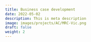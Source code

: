```yaml
---
title: Business case development
date: 2022-05-02
description: This is meta description
image: images/projects/AC/MRC-Vic.png
draft: false
weight: 2
---
```


<!--
<br /><br />
<hr>

###  Business case development
<br /><br />
<hr>



####  Info
-->
